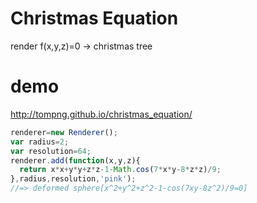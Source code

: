 # Christmas Equation
render f(x,y,z)=0 → christmas tree

# demo
http://tompng.github.io/christmas_equation/



```javascript
renderer=new Renderer();
var radius=2;
var resolution=64;
renderer.add(function(x,y,z){
  return x*x+y*y+z*z-1-Math.cos(7*x*y-8*z*z)/9;
},radius,resolution,'pink');
//=> deformed sphere[x^2+y^2+z^2-1-cos(7xy-8z^2)/9=0]
```

